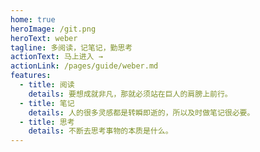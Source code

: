 ```yaml
---
home: true
heroImage: /git.png
heroText: weber
tagline: 多阅读，记笔记，勤思考
actionText: 马上进入 →
actionLink: /pages/guide/weber.md
features:
  - title: 阅读
    details: 要想成就非凡，那就必须站在巨人的肩膀上前行。
  - title: 笔记
    details: 人的很多灵感都是转瞬即逝的，所以及时做笔记很必要。
  - title: 思考
    details: 不断去思考事物的本质是什么。
---
```


<!--
<ClientOnly>
  <BottomData/>
</ClientOnly> -->
